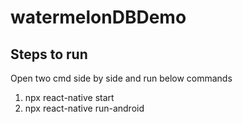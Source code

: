 # watermelonDBDemo

Steps to run
-----------------------
Open two cmd side by side and run below commands

1) npx react-native start
2) npx react-native run-android
